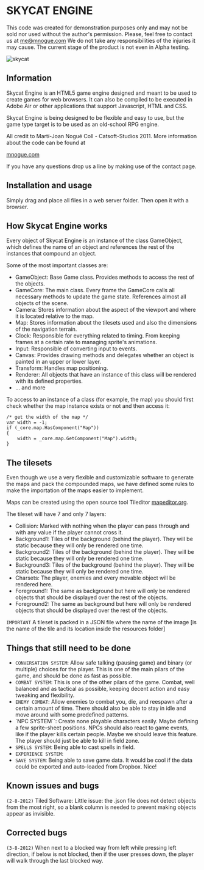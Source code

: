 SKYCAT ENGINE
=============

This code was created for demonstration purposes only and may not be sold nor used without the author's permission. Please, feel free to contact us at [me@mnogue.com][2]
We do not take any responsibilities of the injuries it may cause. The current stage of the product is not even in Alpha testing.

![skycat](https://raw.github.com/mnogue/SkycatEngine/master/readme/skycat.png)

Information
-----------

Skycat Engine is an HTML5 game engine designed and meant to be used to create games for web
browsers. It can also be compiled to be executed in Adobe Air or other applications that support
Javascript, HTML and CSS.

Skycat Engine is being designed to be flexible and easy to use, but the game type target is to 
be used as an old-school RPG engine.

All credit to Martí-Joan Nogué Coll - Catsoft-Studios 2011.
More information about the code can be found at

[mnogue.com][1]

If you have any questions drop us a line by making use of the contact page.

Installation and usage
----------------------

Simply drag and place all files in a web server folder. Then open it with a browser.

How Skycat Engine works
-----------------------

Every object of Skycat Engine is an instance of the class GameObject, which defines the name 
of an object and references the rest of the instances that compound an object.

Some of the most important classes are:

* GameObject: Base Game class. Provides methods to access the rest of the objects.
* GameCore: The main class. Every frame the GameCore calls all necessary methods to update the game state. References almost all objects of the scene.
* Camera: Stores information about the aspect of the viewport and where it is located relative to the map.
* Map: Stores information about the tilesets used and also the dimensions of the navigation terrain.
* Clock: Responsible for everything related to timing. From keeping frames at a certain rate to managing sprite's animations.
* Input: Responsible of converting input to events.
* Canvas: Provides drawing methods and delegates whether an object is painted in an upper or lower layer.
* Transform: Handles map positioning.
* Renderer: All objects that have an instance of this class will be rendered with its defined properties.
* ... and more

To access to an instance of a class (for example, the map) you should first check whether the
map instance exists or not and then access it:

	/* get the width of the map */
 	var width = -1;
 	if (_core.map.HasComponent("Map")) 
 	{
     	width = _core.map.GetComponent("Map").width;
	}

The tilesets
------------

Even though we use a very flexible and customizable software to generate the maps and pack the 
compounded maps, we have defined some rules to make the importation of the maps easier to
implement.

Maps can be created using the open source tool Tileditor [mapeditor.org][3].

The tileset will have 7 and only 7 layers:

* Collision: Marked with nothing when the player can pass through and with any value if the player cannot cross it.
* Background1: Tiles of the background (behind the player). They will be static because they will only be rendered one time.
* Background2: Tiles of the background (behind the player). They will be static because they will only be rendered one time.
* Background3: Tiles of the background (behind the player). They will be static because they will only be rendered one time.
* Charsets: The player, enemies and every movable object will be rendered here.
* Foreground1: The same as background but here will only be rendered objects that should be displayed over the rest of the objects.
* Foreground2: The same as background but here will only be rendered objects that should be displayed over the rest of the objects.

`IMPORTANT` A tileset is packed in a JSON file where the name of the image [is the name of the 
tile and its location inside the resources folder]


Things that still need to be done
---------------------------------

* `CONVERSATION SYSTEM`: Allow safe talking (pausing game) and binary (or multiple) choices for the
  player. This is one of the main pilars of the game, and should be done as fast as possible.
* `COMBAT SYSTEM`: This is one of the other pilars of the game. Combat, well balanced and as 
  tactical as possible, keeping decent action and easy tweaking and flexibility.
* `ENEMY COMBAT`: Allow enemies to combat you, die, and reespawn after a certain amount of time.
  There should also be able to stay in idle and move around with some predefined patterns.
* `NPC SYSTEM``: Create none playable characters easily. Maybe defining a few sprite-sheet
  positions. NPCs should also react to game events, like if the player kills certain people.
  Maybe we should leave this feature. The player should just be able to kill in field zone.
* `SPELLS SYSTEM`: Being able to cast spells in field.
* `EXPERIENCE SYSTEM`:
* `SAVE SYSTEM`: Being able to save game data. It would be cool if the data could be exported and
  auto-loaded from Dropbox. Nice!

Known issues and bugs
---------------------

`(2-8-2012)` Tiled Software: Little issue: the .json file does not detect objects from the
most right, so a blank column is needed to prevent making objects appear as invisible.

Corrected bugs
--------------

`(3-8-2012)` When next to a blocked way from left while pressing left direction, if below is not
blocked, then if the user presses down, the player will walk through the last blocked way.


[1]: http://mnogue.com
[2]: mailto:me@mnogue.com
[3]: http://mapeditor.org